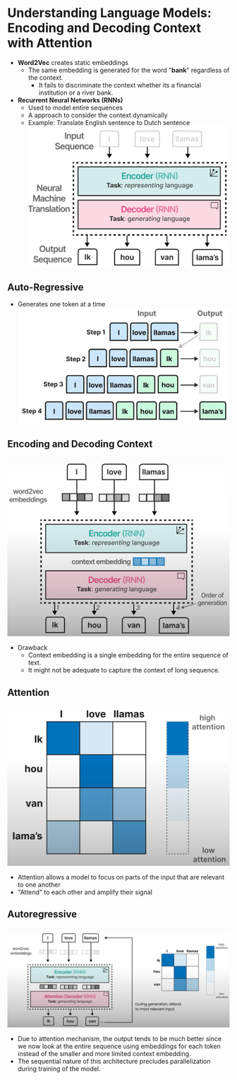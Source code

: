 # Understanding Language Models: Encoding and Decoding Context with Attention

- **Word2Vec** creates static embeddings
  - The same embedding is generated for the word "**bank**" regardless of the context.
    - It fails to discriminate the context whether its a financial institution or a river bank.
- **Recurrent Neural Networks (RNNs)**
  - Used to model entire sequences
  - A approach to consider the context dynamically
  - Example: Translate English sentence to Dutch sentence
  ![RNNs](../images/3_0.png)

## Auto-Regressive

- Generates one token at a time
  ![Auto-Regressive](../images/3_1.png)

## Encoding and Decoding Context

![Encoding and Decoding Context](../images/3_2.png)

- Drawback
  - Context embedding is a single embedding for the entire sequence of text.
  - It might not be adequate to capture the context of long sequence.

## Attention

![Attention](../images/3_3.png)

- Attention allows a model to focus on parts of the input that are relevant to one another
- "Attend" to each other and amplify their signal

## Autoregressive

![Autoregressive](../images/3_4.png)

- Due to attention mechanism, the output tends to be much better since we now look at the entire sequence using embeddings for each token instead of the smaller and more limited context embedding.
- The sequential nature of this architecture precludes parallelization during training of the model.

